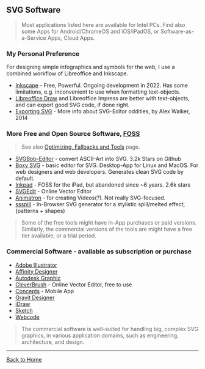 ## SVG Software

> Most applications listed here are available for Intel PCs. Find also some Apps for Android/ChromeOS and iOS/iPadOS, or Software-as-a-Service Apps, Cloud Apps.

### My Personal Preference

For designing simple infographics and symbols for the web, I use a combined workflow of Libreoffice and Inkscape.
  
* [Inkscape](https://inkscape.org/en/) - Free, Powerful. Ongoing development in 2022. Has some limitations, e.g. inconvenient to use when formatting text-objects.
* [Libreoffice Draw](https://www.libreoffice.org/discover/draw/) and Libreoffice Impress are better with text-objects, and can export good SVG code, if done right.
* [Exporting SVG](https://www.sitepoint.com/designers-guide-working-with-svg/) - More info about SVG-Editor oddities, by Alex Walker, 2014
### More Free and Open Source Software, [FOSS](https://en.wikipedia.org/wiki/Free_and_open-source_software)
> See also [Optimizing, Fallbacks and Tools](https://github.com/knbknb/awesome-svg/blob/updates-2022/topics/Optimization-tools.md) page.

* [SVGBob-Editor](https://ivanceras.github.io/svgbob-editor/) - convert ASCII-Art into SVG. 3.2k Stars on Github
* [Boxy SVG](https://boxy-svg.com/main.html) - basic editor for SVG. Desktop-App for Linux and MacOS. For web designers and web developers. Generates clean SVG code by default.
* [Inkpad](https://github.com/sprang/Inkpad) - FOSS for the iPad, but abandoned since ~6 years. 2.6k stars
* [SVGEdit](https://svg-edit.github.io/svgedit/) - Online Vector Editor
* [Animatron](http://www.animatron.com) - for creating Videos(?). Not really SVG-focused.
* [ssspill](https://fffuel.co/ssspill/) - In-Browser SVG generator for a stylistic spill/melted effect, (patterns + shapes)

> Some of the free tools might have In-App purchases or paid versions. Similarly, the commercial versions of the tools are might have a free tier available, or a trial period.

### Commercial Software - available as subscription or purchase

* [Adobe Illustrator](http://www.adobe.com/products/illustrator.html)
* [Affinity Designer](https://affinity.serif.com/)
* [Autodesk Graphic](https://graphic.com/)
* [CleverBrush](https://www.cleverbrush.com) - Online Vector Editor, free to use
* [Concepts](http://concepts.tophatch.com) - Mobile App
* [Gravit Designer](https://www.designer.io/en/)
* [iDraw](http://www.indeeo.com/idraw/)
* [Sketch](https://sketch.com)
* [Webcode](http://www.webcodeapp.com/)

> The commercial software is well-suited for handling big, complex SVG graphics, in various application domains, such as engineering, architecture, and design.

---
[Back to Home](https://github.com/knbknb/awesome-svg)
